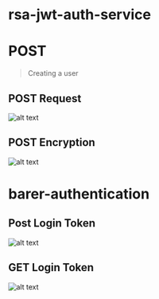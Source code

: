 # rsa-jwt-auth-service

# POST

> Creating a user

## POST Request

![alt text](<z/Screenshot 2024-11-14 at 10.11.42 PM.png>)

## POST Encryption

![alt text](<z/Screenshot 2024-11-14 at 10.14.27 PM.png>)


# barer-authentication
## Post Login Token 

![alt text](<z/Screenshot 2024-11-16 at 1.28.57 PM.png>)

## GET Login Token 

![alt text](<z/Screenshot 2024-11-16 at 1.31.42 PM.png>)
